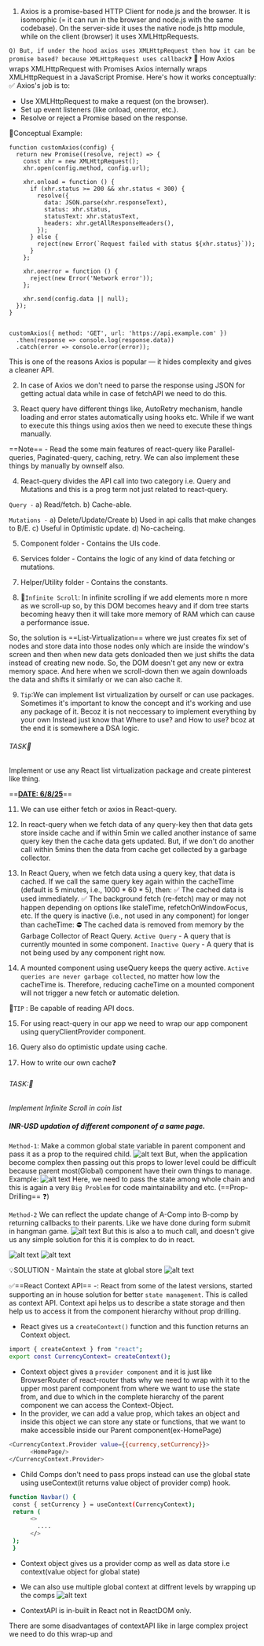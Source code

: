 1. Axios is a promise-based HTTP Client for node.js and the browser. It is isomorphic (= it can run in the browser and node.js with the same codebase). On the server-side it uses the native node.js http module, while on the client (browser) it uses XMLHttpRequests.

`Q) But, if under the hood axios uses XMLHttpRequest then how it can be promise based? because XMLHttpRequest uses callback❓`
🔧 How Axios wraps XMLHttpRequest with Promises
Axios internally wraps XMLHttpRequest in a JavaScript Promise. Here's how it works conceptually:
✅ Axios's job is to:
- Use XMLHttpRequest to make a request (on the browser).
- Set up event listeners (like onload, onerror, etc.).
- Resolve or reject a Promise based on the response.

🧠Conceptual Example:
```
function customAxios(config) {
  return new Promise((resolve, reject) => {
    const xhr = new XMLHttpRequest();
    xhr.open(config.method, config.url);

    xhr.onload = function () {
      if (xhr.status >= 200 && xhr.status < 300) {
        resolve({
          data: JSON.parse(xhr.responseText),
          status: xhr.status,
          statusText: xhr.statusText,
          headers: xhr.getAllResponseHeaders(),
        });
      } else {
        reject(new Error(`Request failed with status ${xhr.status}`));
      }
    };

    xhr.onerror = function () {
      reject(new Error('Network error'));
    };

    xhr.send(config.data || null);
  });
}


customAxios({ method: 'GET', url: 'https://api.example.com' })
  .then(response => console.log(response.data))
  .catch(error => console.error(error));
```

This is one of the reasons Axios is popular — it hides complexity and gives a cleaner API.


2. In case of Axios we don't need to parse the response using JSON for getting actual data while in case of fetchAPI we need to do this.

3. React query have different things like, AutoRetry mechanism, handle loading and error states automatically using hooks etc. While if we want to execute this things using axios then we need to execute these things manually.

==Note== - Read the some main features of react-query like Parallel-queries, Paginated-query, caching, retry. We can also implement these things by manually by ownself also.

4. React-query divides the API call into two category i.e. Query and Mutations and this is a prog term not just related to react-query.

`Query -`
a) Read/fetch.
b) Cache-able.

`Mutations -` 
a) Delete/Update/Create
b) Used in  api calls that make changes to B/E.
c) Useful in Optimistic update. 
d) No-cacheing.


5. Component folder - Contains the UIs code.
6. Services folder - Contains the logic of any kind of data fetching or mutations.
7. Helper/Utility folder - Contains the constants.

8. 🧠`Infinite Scroll`: In infinite scrolling if we add elements more n more as we scroll-up so, by this DOM becomes heavy and if dom tree starts becoming heavy then it will take more memory of RAM which can cause a performance issue.

So, the solution is ==List-Virtualization== where we just creates fix set of nodes and store data into those nodes only which are inside the window's screen and then when new data gets donloaded then we just shifts the data instead of creating new node. So, the DOM doesn't get any new or extra memory space.
And here when we scroll-down then we again downloads the data and shifts it similarly or we can also cache it.

9. `Tip`:We can implement list virtualization by ourself or can use packages.
Sometimes it's important to know the concept and it's working and use any package of it. Becoz it is not neccessary to implement everything by your own Instead just know that Where to use? and How to use? bcoz at the end it is somewhere a DSA logic.

###### TASK📝
Implement or use any React list virtualization package and create pinterest like thing.

==<u>**DATE: 6/8/25**</u>==

11. We can use either fetch or axios in React-query.

12. In react-query when we fetch data of any query-key then that data gets store inside cache and if within 5min we called another instance of same query key then the cache data gets updated. But, if we don't do another call within 5mins then the data from cache get collected by a garbage collector.

13. In React Query, when we fetch data using a query key, that data is cached.
If we call the same query key again within the cacheTime (default is 5 minutes, i.e., 1000 * 60 * 5), then:
✅ The cached data is used immediately.
✅ The background fetch (re-fetch) may or may not happen    depending on options like staleTime, refetchOnWindowFocus, etc.
If the query is inactive (i.e., not used in any component) for longer than cacheTime:
⛔️ The cached data is removed from memory by the Garbage Collector of React Query.
`Active Query` - A query that is currently mounted in some component.
`Inactive Query` -	A query that is not being used by any component right now.

14. A mounted component using useQuery keeps the query active. `Active queries are never garbage collected`, no matter how low the cacheTime is.
Therefore, reducing cacheTime on a mounted component will not trigger a new fetch or automatic deletion.

🧠`TIP` : Be capable of reading API docs.

15. For using react-query in our app we need to wrap our app component using queryClientProvider component.

16. Query also do optimistic update using cache.
17. How to write our own cache❓

###### TASK:📝
*Implement Infinite Scroll in coin list*

##### INR-USD updation of different component of a same page.

`Method-1`: Make a common global state variable in parent component and pass it as a prop to the required child.
![alt text](image.png)
But, when the application become complex then passing out this props to lower level could be difficult because parent most(Global) component have their own things to manage.
Example:
![alt text](image-2.png)
Here, we need to pass the state among whole chain and this is again a very `Big Problem` for code maintainability and etc. (==Prop-Drilling== ❓)

`Method-2`
We can reflect the update change of A-Comp into B-comp by returning callbacks to their parents. Like we have done during form submit in hangman game.
![alt text](image-1.png)
But this is also a to much call, and doesn't give us any simple solution for this it is complex to do in react.


![alt text](image-3.png)
![alt text](image-4.png)

💡SOLUTION - Maintain the state at global store
![alt text](image-5.png)

✅==React Context API== -: React from some of the latest versions, started supporting an in house solution for better `state management`. This is called as context API. Context api helps us to describe a state storage and then help us to access it from the component hierarchy without prop drilling.

- React gives us a `createContext()` function and this function returns an Context object.
```bash
import { createContext } from "react";
export const CurrencyContext= createContext();
```
- Context object gives a `provider component` and it is just like BrowserRouter of react-router thats why we need to wrap with it to the upper most parent component from where we want to use the state from, and due to which in the complete hierarchy of the parent component we can access the Context-Object.
- In the provider, we can add a value prop, which takes an object and inside this object we can store any state or functions, that we want to make accessible inside our Parent component(ex-HomePage)
```bash
<CurrencyContext.Provider value={{currency,setCurrency}}>
      <HomePage/>
</CurrencyContext.Provider>
```
- Child Comps don't need to pass props instead can use the global state using useContext(it returns value object of provider comp) hook.
```bash
function Navbar() {
 const { setCurrency } = useContext(CurrencyContext);
 return (
      <> 
        ....
      </>
 );
 }

```
- Context object gives us a provider comp as well as data store i.e context(value object for global state)
- We can also use multiple global context at diffrent levels by wrapping up the comps
![alt text](image-6.png)

- ContextAPI is in-built in React not in ReactDOM only.

There are some disadvantages of contextAPI like in large complex project we need to do this wrap-up and 
